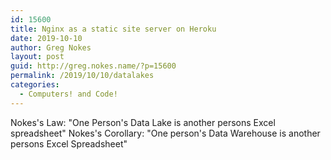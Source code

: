 ```yaml
---
id: 15600
title: Nginx as a static site server on Heroku
date: 2019-10-10
author: Greg Nokes
layout: post
guid: http://greg.nokes.name/?p=15600
permalink: /2019/10/10/datalakes
categories:
  - Computers! and Code!
---
```


Nokes's Law: "One Person's Data Lake is another persons Excel spreadsheet"
Nokes's Corollary: "One person's Data Warehouse is another persons Excel Spreadsheet"